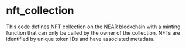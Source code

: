 # nft_collection
This code defines NFT collection on the NEAR blockchain with a minting function that can only be called by the owner of the collection. NFTs are identified by unique token IDs and have associated metadata.
